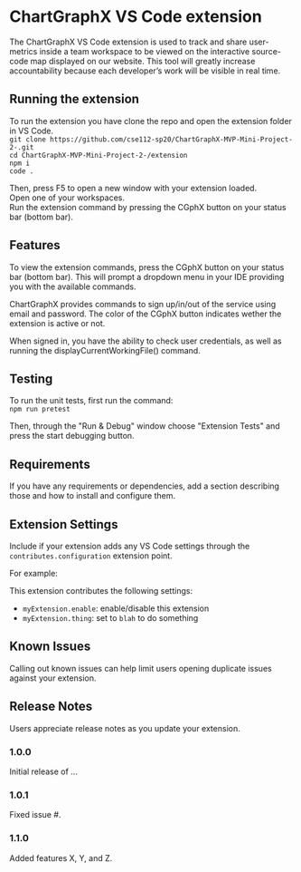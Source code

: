 # ChartGraphX VS Code extension

The ChartGraphX VS Code extension is used to track and share user-metrics inside a team workspace to be viewed on the interactive source-code map displayed on our website. This tool will greatly increase accountability because each developer’s work will be visible in real time.

## Running the extension

To run the extension you have clone the repo and open the extension folder in VS Code.    
``git clone https://github.com/cse112-sp20/ChartGraphX-MVP-Mini-Project-2-.git``   
``cd ChartGraphX-MVP-Mini-Project-2-/extension``   
``npm i``  
``code .``    



Then, press F5 to open a new window with your extension loaded.  
Open one of your workspaces.  
Run the extension command by pressing the CGphX button on your status bar (bottom bar). 

## Features

To view the extension commands, press the CGphX button on your status bar (bottom bar). This will prompt a dropdown menu in your IDE providing you with the available commands.  


ChartGraphX provides commands to sign up/in/out of the service using email and password. The color of the CGphX button indicates wether the extension is active or not.   

When signed in, you have the ability to check user credentials, as well as running the displayCurrentWorkingFile() command.

## Testing

To run the unit tests, first run the command:  
``npm run pretest``  

Then, through the "Run & Debug" window choose "Extension Tests" and press the start debugging button. 

## Requirements

If you have any requirements or dependencies, add a section describing those and how to install and configure them.

## Extension Settings

Include if your extension adds any VS Code settings through the `contributes.configuration` extension point.

For example:

This extension contributes the following settings:

* `myExtension.enable`: enable/disable this extension
* `myExtension.thing`: set to `blah` to do something

## Known Issues

Calling out known issues can help limit users opening duplicate issues against your extension.

## Release Notes

Users appreciate release notes as you update your extension.

### 1.0.0

Initial release of ...

### 1.0.1

Fixed issue #.

### 1.1.0

Added features X, Y, and Z.
